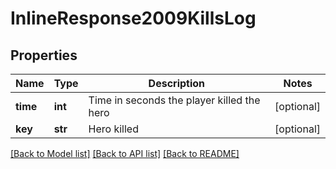 # InlineResponse2009KillsLog

## Properties
Name | Type | Description | Notes
------------ | ------------- | ------------- | -------------
**time** | **int** | Time in seconds the player killed the hero | [optional] 
**key** | **str** | Hero killed | [optional] 

[[Back to Model list]](../README.md#documentation-for-models) [[Back to API list]](../README.md#documentation-for-api-endpoints) [[Back to README]](../README.md)


